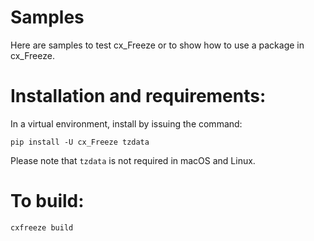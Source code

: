 # Samples

Here are samples to test cx_Freeze or to show how to use a package in cx_Freeze.

# Installation and requirements:

In a virtual environment, install by issuing the command:

```
pip install -U cx_Freeze tzdata
```

Please note that `tzdata` is not required in macOS and Linux.

# To build:

```
cxfreeze build
```
